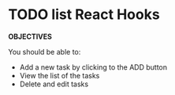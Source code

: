 ﻿# TODO list React Hooks

**OBJECTIVES**  

You should be able to:  
- Add a new task by clicking to the ADD button  
- View the list of the tasks  
- Delete and edit tasks  
